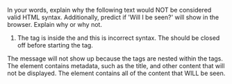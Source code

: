 In your words, explain why the following text would NOT be considered valid HTML syntax. Additionally, predict if 'Will I be seen?' will show in the browser. Explain why or why not.
1. The <body> tag is inside the <head> and this is incorrect syntax. The <head> should be closed off before starting the <body> tag.


The message will not show up because the <body> tags are nested within the <head> tags. The <head> element contains metadata, such as the title, and other content that will not be displayed. The <body> element contains all of the content that WILL be seen.
